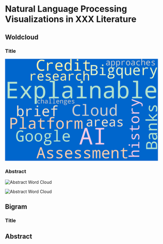 # Natural Language Processing Visualizations in XXX Literature

## Woldcloud

### Title

![Title Word Cloud](title_wordcloud.png)

### Abstract

![Abstract Word Cloud](./abstract_wordcloud.png)

<img src="abstract_wordcloud.png" alt="Abstract Word Cloud">


## Bigram 



### Title


##  Abstract
